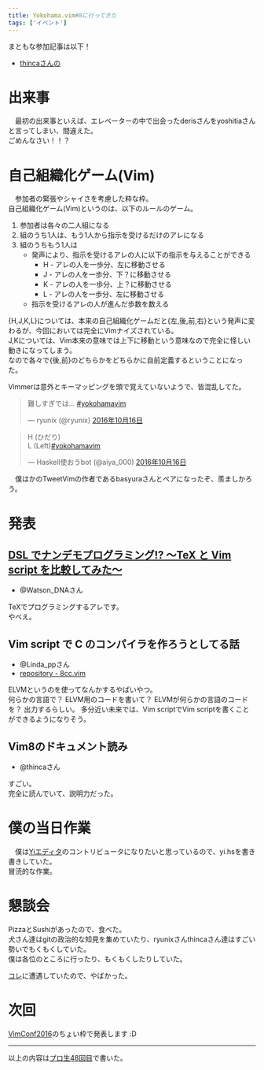 ```yaml
---
title: Yokohama.vim#8に行ってきた
tags: ['イベント']
---
```

まともな参加記事は以下！

- [thincaさんの](http://thinca.hatenablog.com/entry/yokohamavim-8)

# 出来事
　最初の出来事といえば、エレベーターの中で出会ったderisさんをyoshitiaさんと言ってしまい、間違えた。  
ごめんなさい！！？

# 自己組織化ゲーム(Vim)
　参加者の緊張やシャイさを考慮した粋な枠。  
自己組織化ゲーム(Vim)というのは、以下のルールのゲーム。

1. 参加者は各々の二人組になる
2. 組のうち1人は、もう1人から指示を受けるだけのアレになる
3. 組のうちもう1人は
    - 発声により、指示を受けるアレの人に以下の指示を与えることができる
        - H - アレの人を一歩分、左に移動させる
        - J - アレの人を一歩分、下？に移動させる
        - K - アレの人を一歩分、上？に移動させる
        - L - アレの人を一歩分、左に移動させる
    - 指示を受けるアレの人が進んだ歩数を数える

{H,J,K,L}については、本来の自己組織化ゲームだと{左,後,前,右}という発声に変わるが、今回においては完全にVimナイズされている。  
J,Kについては、Vim本来の意味では上下に移動という意味なので完全に怪しい動きになってしまう。  
なので各々で{後,前}のどちらかをどちらかに自前定義するということになった。

Vimmerは意外とキーマッピングを頭で覚えていないようで、皆混乱してた。

<blockquote class="twitter-tweet" data-lang="ja"><p lang="ja" dir="ltr">難しすぎでは... <a href="https://twitter.com/hashtag/yokohamavim?src=hash">#yokohamavim</a></p>&mdash; ryunix (@ryunix) <a href="https://twitter.com/ryunix/status/787525436175622144">2016年10月16日</a></blockquote>
<script async src="//platform.twitter.com/widgets.js" charset="utf-8"></script>

<blockquote class="twitter-tweet" data-lang="ja"><p lang="ja" dir="ltr">H (ひだり)<br>L (Left)<a href="https://twitter.com/hashtag/yokohamavim?src=hash">#yokohamavim</a></p>&mdash; Haskell使おうbot (@aiya_000) <a href="https://twitter.com/aiya_000/status/787527041486692352">2016年10月16日</a></blockquote>
 <script async src="//platform.twitter.com/widgets.js" charset="utf-8"></script>

　僕はかのTweetVimの作者であるbasyuraさんとペアになったぞ、羨ましかろう。

# 発表
## [DSL でナンデモプログラミング!? ～TeX と Vim script を比較してみた～](https://speakerdeck.com/watsondna/dsl-programming)
- @Watson_DNAさん

TeXでプログラミングするアレです。  
やべえ。

## Vim script で C のコンパイラを作ろうとしてる話
- @Linda_ppさん
- [repository - 8cc.vim](https://github.com/rhysd/8cc.vim)

ELVMというのを使ってなんかするやばいやつ。  
何らかの言語で？ ELVM用のコードを書いて？ ELVMが何らかの言語のコードを？ 出力するらしい。
多分近い未来では、Vim scriptでVim scriptを書くことができるようになりそう。

## Vim8のドキュメント読み
- @thincaさん

すごい。  
完全に読んでいて、説明力だった。

# 僕の当日作業
　僕は[Yiエディタ](https://github.com/yi-editor/yi)のコントリビュータになりたいと思っているので、yi.hsを書き書きしていた。  
冒涜的な作業。

# 懇談会
PizzaとSushiがあったので、食べた。  
犬さん達はgitの政治的な知見を集めていたり、ryunixさんthincaさん達はすごい勢いでもくもくしていた。  
僕は各位のところに行ったり、もくもくしたりしていた。

[コレ](http://qiita.com/aiya000/items/4d6493d1ef3098907a23)に遭遇していたので、やばかった。

# 次回
[VimConf2016](http://vimconf.vim-jp.org/2016/)のちょい枠で発表します :D

- - -

以上の内容は[プロ生48回目](https://atnd.org/events/82027)で書いた。
